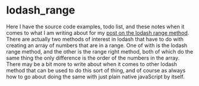 # lodash_range

Here I have the source code examples, todo list, and these notes when it comes to what I am writing about for my [post on the lodash range method](https://dustinpfister.github.io/2018/10/02/lodash_range/). There are actually two methods of interest in lodash that have to do with creating an array of numbers that are in a range. One of with is the lodash range method, and the other is the range right method, both of which do the same thing the only difference is the order of the numbers in the array. There may be a bit more to write about when it comes to other lodash method that can be used to do this sort of thing, and of course as always how to go about doing the same with just plain native javaScript by itself.


